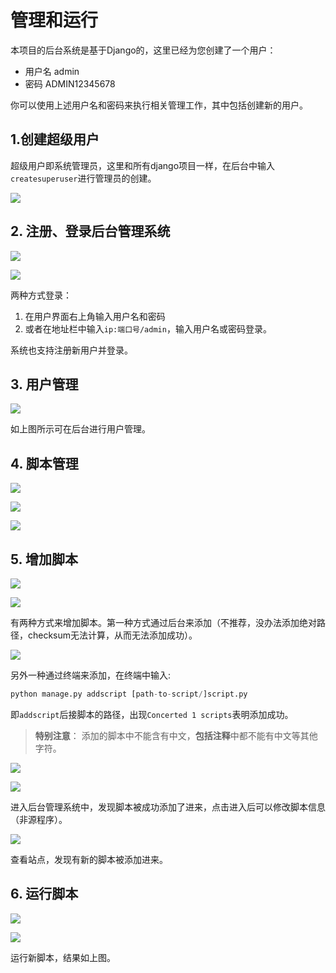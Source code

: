 # 管理和运行

本项目的后台系统是基于Django的，这里已经为您创建了一个用户：

- 用户名 admin
- 密码 ADMIN12345678

你可以使用上述用户名和密码来执行相关管理工作，其中包括创建新的用户。



## 1.创建超级用户

超级用户即系统管理员，这里和所有django项目一样，在后台中输入`createsuperuser`进行管理员的创建。

![](assets/create-su.png)



## 2. 注册、登录后台管理系统

![](assets/login.png)

![](assets/backend.png)

两种方式登录：

1. 在用户界面右上角输入用户名和密码
2. 或者在地址栏中输入`ip:端口号/admin`，输入用户名或密码登录。

系统也支持注册新用户并登录。



## 3. 用户管理

![](assets/delete-user.png)

如上图所示可在后台进行用户管理。

## 4. 脚本管理

![](assets/delete-all.png)

![](assets/delete-one-sure.png)

![](assets/delete-all-suss.png)



## 5. 增加脚本

![](assets/add-script.png)



![](assets/import-script.png)

有两种方式来增加脚本。第一种方式通过后台来添加（不推荐，没办法添加绝对路径，checksum无法计算，从而无法添加成功）。



![](assets/add-script-method2.png)

另外一种通过终端来添加，在终端中输入:

```python
python manage.py addscript [path-to-script/]script.py
```

即`addscript`后接脚本的路径，出现`Concerted 1 scripts`表明添加成功。

> **特别注意**： 添加的脚本中不能含有中文，**包括注释**中都不能有中文等其他字符。

![](assets/add-script-method2-suss.png)

![](assets/script-info.png)

进入后台管理系统中，发现脚本被成功添加了进来，点击进入后可以修改脚本信息（非源程序）。

![](assets/add-new-one.png)

查看站点，发现有新的脚本被添加进来。

## 6. 运行脚本 

![](assets/suss-heart.png)

![](assets/suss-heart2.png)

运行新脚本，结果如上图。



